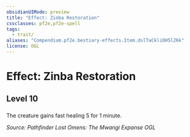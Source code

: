 ```yaml
---
obsidianUIMode: preview
title: "Effect: Zinba Restoration"
cssclasses: pf2e,pf2e-spell
tags:
  - trait/
aliases: "Compendium.pf2e.bestiary-effects.Item.dslTaCkliOH5lZ6k"
license: OGL
---
```

# Effect: Zinba Restoration
## Level 10
### 






The creature gains fast healing 5 for 1 minute.

*Source: Pathfinder Lost Omens: The Mwangi Expanse*
*OGL*